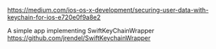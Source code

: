 https://medium.com/ios-os-x-development/securing-user-data-with-keychain-for-ios-e720e0f9a8e2

A simple app implementing SwiftKeyChainWrapper https://github.com/jrendel/SwiftKeychainWrapper
